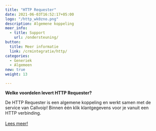 ```yaml
---
title: "HTTP Requester"
date: 2021-06-03T16:52:17+05:00
logo: "/http_wk0zno.png"
description: Algemene koppeling
meer_info:
  - title: Support
    url: /ondersteuning/
button:
  title: Meer informatie
  link: /crmintegratie/http/
categories:
  - Generiek
  - Algemeen
new: true
weight: 13

---
```


**Welke voordelen levert HTTP Requester?**

De HTTP Requester is een algemene koppeling en werkt samen met de service van Callvoip! Binnen één klik klantgegevens voor je vanuit een HTTP verbinding.<br><br><a href="/crmintegratie/Cashdesk/" class="button">Lees meer!</a>
